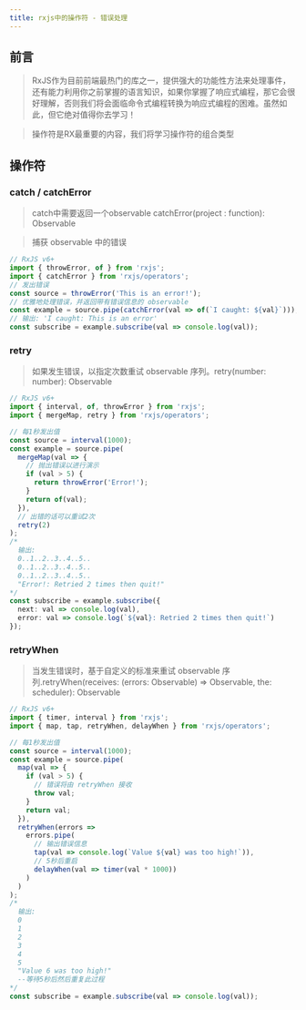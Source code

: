 ```yaml
---
title: rxjs中的操作符 - 错误处理
---
```


## 前言
>    RxJS作为目前前端最热门的库之一，提供强大的功能性方法来处理事件，还有能力利用你之前掌握的语言知识，如果你掌握了响应式编程，那它会很好理解，否则我们将会面临命令式编程转换为响应式编程的困难。虽然如此，但它绝对值得你去学习！

>    操作符是RX最重要的内容，我们将学习操作符的组合类型

<!--more-->

## 操作符

### catch / catchError

>  catch中需要返回一个observable  catchError(project : function): Observable

> 捕获 observable 中的错误

```ts
// RxJS v6+
import { throwError, of } from 'rxjs';
import { catchError } from 'rxjs/operators';
// 发出错误
const source = throwError('This is an error!');
// 优雅地处理错误，并返回带有错误信息的 observable
const example = source.pipe(catchError(val => of(`I caught: ${val}`)));
// 输出: 'I caught: This is an error'
const subscribe = example.subscribe(val => console.log(val));
```

### retry

> 如果发生错误，以指定次数重试 observable 序列。retry(number: number): Observable

```ts
// RxJS v6+
import { interval, of, throwError } from 'rxjs';
import { mergeMap, retry } from 'rxjs/operators';

// 每1秒发出值
const source = interval(1000);
const example = source.pipe(
  mergeMap(val => {
    // 抛出错误以进行演示
    if (val > 5) {
      return throwError('Error!');
    }
    return of(val);
  }),
  // 出错的话可以重试2次
  retry(2)
);
/*
  输出:
  0..1..2..3..4..5..
  0..1..2..3..4..5..
  0..1..2..3..4..5..
  "Error!: Retried 2 times then quit!"
*/
const subscribe = example.subscribe({
  next: val => console.log(val),
  error: val => console.log(`${val}: Retried 2 times then quit!`)
});

```

### retryWhen

> 当发生错误时，基于自定义的标准来重试 observable 序列.retryWhen(receives: (errors: Observable) => Observable, the: scheduler): Observable

```ts
// RxJS v6+
import { timer, interval } from 'rxjs';
import { map, tap, retryWhen, delayWhen } from 'rxjs/operators';

// 每1秒发出值
const source = interval(1000);
const example = source.pipe(
  map(val => {
    if (val > 5) {
      // 错误将由 retryWhen 接收
      throw val;
    }
    return val;
  }),
  retryWhen(errors =>
    errors.pipe(
      // 输出错误信息
      tap(val => console.log(`Value ${val} was too high!`)),
      // 5秒后重启
      delayWhen(val => timer(val * 1000))
    )
  )
);
/*
  输出:
  0
  1
  2
  3
  4
  5
  "Value 6 was too high!"
  --等待5秒后然后重复此过程
*/
const subscribe = example.subscribe(val => console.log(val));

```

